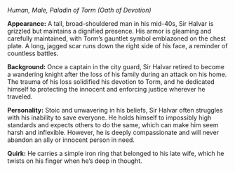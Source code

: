 
_Human, Male, Paladin of Torm (Oath of Devotion)_

**Appearance:** A tall, broad-shouldered man in his mid-40s, Sir Halvar is grizzled but maintains a dignified presence. His armor is gleaming and carefully maintained, with Torm’s gauntlet symbol emblazoned on the chest plate. A long, jagged scar runs down the right side of his face, a reminder of countless battles.

**Background:** Once a captain in the city guard, Sir Halvar retired to become a wandering knight after the loss of his family during an attack on his home. The trauma of his loss solidified his devotion to Torm, and he dedicated himself to protecting the innocent and enforcing justice wherever he traveled.

**Personality:** Stoic and unwavering in his beliefs, Sir Halvar often struggles with his inability to save everyone. He holds himself to impossibly high standards and expects others to do the same, which can make him seem harsh and inflexible. However, he is deeply compassionate and will never abandon an ally or innocent person in need.

**Quirk:** He carries a simple iron ring that belonged to his late wife, which he twists on his finger when he’s deep in thought.